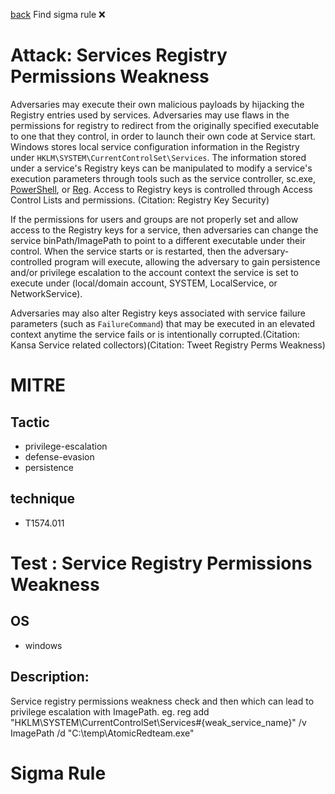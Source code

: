 
[back](../index.md)
Find sigma rule :x: 

# Attack: Services Registry Permissions Weakness 

Adversaries may execute their own malicious payloads by hijacking the Registry entries used by services. Adversaries may use flaws in the permissions for registry to redirect from the originally specified executable to one that they control, in order to launch their own code at Service start.  Windows stores local service configuration information in the Registry under <code>HKLM\SYSTEM\CurrentControlSet\Services</code>. The information stored under a service's Registry keys can be manipulated to modify a service's execution parameters through tools such as the service controller, sc.exe,  [PowerShell](https://attack.mitre.org/techniques/T1059/001), or [Reg](https://attack.mitre.org/software/S0075). Access to Registry keys is controlled through Access Control Lists and permissions. (Citation: Registry Key Security)

If the permissions for users and groups are not properly set and allow access to the Registry keys for a service, then adversaries can change the service binPath/ImagePath to point to a different executable under their control. When the service starts or is restarted, then the adversary-controlled program will execute, allowing the adversary to gain persistence and/or privilege escalation to the account context the service is set to execute under (local/domain account, SYSTEM, LocalService, or NetworkService).

Adversaries may also alter Registry keys associated with service failure parameters (such as <code>FailureCommand</code>) that may be executed in an elevated context anytime the service fails or is intentionally corrupted.(Citation: Kansa Service related collectors)(Citation: Tweet Registry Perms Weakness) 

# MITRE
## Tactic
  - privilege-escalation
  - defense-evasion
  - persistence


## technique
  - T1574.011


# Test : Service Registry Permissions Weakness
## OS
  - windows


## Description:
Service registry permissions weakness check and then which can lead to privilege escalation with ImagePath. eg.
reg add "HKLM\SYSTEM\CurrentControlSet\Services\#{weak_service_name}" /v ImagePath /d "C:\temp\AtomicRedteam.exe"


# Sigma Rule

